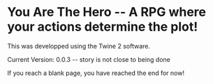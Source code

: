 # You Are The Hero --  A RPG where your actions determine the plot!

This was developped using the Twine 2 software.

Current Version: 0.0.3 -- story is not close to being done

If you reach a blank page, you have reached the end for now!
